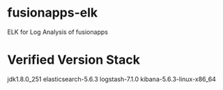 # fusionapps-elk
ELK for Log Analysis of fusionapps

# Verified Version Stack
jdk1.8.0_251
elasticsearch-5.6.3
logstash-7.1.0
kibana-5.6.3-linux-x86_64
